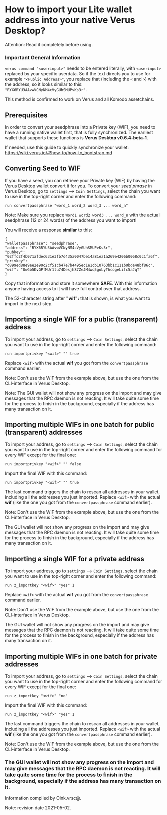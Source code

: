 # How to import your Lite wallet address into your native Verus Desktop?

Attention: Read it completely before using.

### Important General Information

`verus command "<userinput>"` needs to be entered literally, with `<userinput>` replaced by your specific userdata. So if the text directs you to use for example `"<Public Address>"`, you replace that (including the `<` and `>`) with the address,
so it looks similar to this: `"RYX6RYU3AAvwVCNyNM4cVyGUhSMUPvKs3r"`.

This method is confirmed to work on Verus and all Komodo assetchains.

## Prerequisites

In order to convert your seedphrase into a Private key (WIF), you need to have a running native wallet first, that is fully synchronized. The earliest wallet that supports these functions is **Verus Desktop v0.6.4-beta-1**.

If needed, use this guide to quickly synchronize your wallet: https://wiki.verus.io/#!how-to/how-to_bootstrap.md

## Converting Seed to WIF
If you have a seed, you can retrieve your Private key (WIF) by having the Verus Desktop wallet convert it for you.
To convert your *seed phrase* in Verus Desktop, go to `settings` --> `Coin Settings`, select the chain you want to use in the top-right corner and enter the following command:
```
run convertpassphrase "word_1 word_2 word_3 ... word_n"
```

Note: Make sure you replace `Word1 word2 word3 ... word_n` with the actual seedphrase (12 or 24 words) of the address you want to import!

You will receive a response __similar__ to this:
```
{
"walletpassphrase": "seedphrase",
"address": "RYX6RYU3AAvwVCNyNM4cVyGUhSMUPvKs3r",
"pubkey": "02ffc2f4b071afdec631e3fb7d435a0047be14a81ea1a269e4206b0068c0c1fa6f",
"privkey": "d899ed88e9ee2e90c2cf51cb47e7b4495ec1e1cb10763bb1c111b0bde48bf86c",
"wif": "UwGb5KvGPfMUr1tu74Desjh87ZeJM4wq5goLyThcogeLifc5aJqT"
}
```
Copy that information and store it somewhere **SAFE**. With this information anyone having access to it will have full control over that address.

The 52-character string after **"wif":** that is shown, is what you want to import in the next step.


## Importing a single WIF for a public (transparent) address
To import your address, go to `settings` --> `Coin Settings`, select the chain you want to use in the top-right corner and enter the following command:
```
run importprivkey "<wif>" "" true
```
Replace `<wif>` with the actual **wif** you got from the `convertpassphrase` command earlier.

Note: Don't use the WIF from the example above, but use the one from the CLI-interface in Verus Desktop.

Note: The GUI wallet will not show any progress on the import and may give messages that the RPC daemon is not reacting. It will take quite some time for the process to finish in the background, especially if the address has many transaction on it.

## Importing multiple WIFs in one batch for public (transparent) addresses
To import your address, go to `settings` --> `Coin Settings`, select the chain you want to use in the top-right corner and enter the following command for every WIF except for the final one:
```
run importprivkey "<wif>" "" false
```
Import the final WIF with this command:
```
run importprivkey "<wif>" "" true
```
The last command triggers the chain to rescan all addresses in your wallet, including all the addresses you just imported.
Replace `<wif>` with the actual **wif** (like the one you got from the `convertpassphrase` command earlier).

Note: Don't use the WIF from the example above, but use the one from the CLI-interface in Verus Desktop.

The GUI wallet will not show any progress on the import and may give messages that the RPC daemon is not reacting. It will take quite some time for the process to finish in the background, especially if the address has many transaction on it.

## Importing a single WIF for a private address
To import your address, go to `settings` --> `Coin Settings`, select the chain you want to use in the top-right corner and enter the following command:
```
run z_importkey "<wif>" "yes" 1
```
Replace `<wif>` with the actual **wif** you got from the `convertpassphrase` command earlier.

Note: Don't use the WIF from the example above, but use the one from the CLI-interface in Verus Desktop.

The GUI wallet will not show any progress on the import and may give messages that the RPC daemon is not reacting. It will take quite some time for the process to finish in the background, especially if the address has many transaction on it.

## Importing multiple WIFs in one batch for private addresses
To import your address, go to `settings` --> `Coin Settings`, select the chain you want to use in the top-right corner and enter the following command for every WIF except for the final one:
```
run z_importkey "<wif>" "no"
```
Import the final WIF with this command:
```
run z_importkey "<wif>" "yes" 1
```
The last command triggers the chain to rescan all addresses in your wallet, including all the addresses you just imported.
Replace `<wif>` with the actual **wif** (like the one you got from the `convertpassphrase` command earlier).

Note: Don't use the WIF from the example above, but use the one from the CLI-interface in Verus Desktop.

### The GUI wallet will not show any progress on the import and may give messages that the RPC daemon is not reacting. It will take quite some time for the process to finish in the background, especially if the address has many transaction on it.


Information compiled by Oink.vrsc@.

Note: revision date 2021-05-02.
